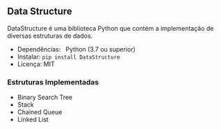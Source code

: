 ## Data Structure

DataStructure é uma biblioteca Python que contém a implementação de diversas estruturas de dados.

- Dependências:
  Python (3.7 ou superior)
- Instalar: ```pip install DataStructure```
- Licença: MIT

### Estruturas Implementadas

- Binary Search Tree
- Stack
- Chained Queue 
- Linked List